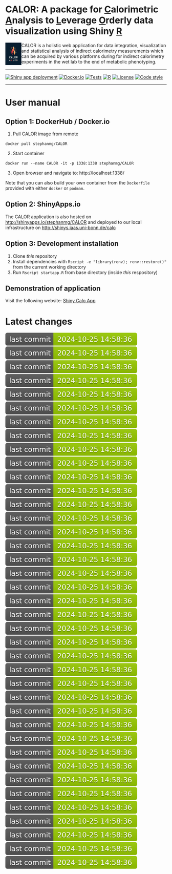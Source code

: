 # CALOR: A package for <ins>C</ins>alorimetric <ins>A</ins>nalysis to <ins>L</ins>everage <ins>O</ins>rderly data visualization using Shiny <ins>R</ins> 


<img src="https://github.com/stephanmg/calorimetry/blob/data/shiny_logo.png?raw=true" align="left" width="50" height="70"> 
CALOR is a holistic web application for data integration, visualization and statistical analysis of indirect calorimetry measurements which can be acquired by various platforms during for indirect calorimetry experiments in the wet lab to the end of metabolic phenotyping. 

<br clear="left"/>
<hr/>

[![Shiny app deployment](https://github.com/stephanmg/calorimetry/actions/workflows/deploy-shiny.yml/badge.svg)](https://github.com/stephanmg/calorimetry/actions/workflows/deploy-shiny.yml)
[![Docker.io](https://github.com/stephanmg/calorimetry/actions/workflows/publish-docker.yml/badge.svg)](https://github.com/stephanmg/calorimetry/actions/workflows/publish-docker.yml)
[![Tests](https://github.com/stephanmg/calorimetry/actions/workflows/test-shiny.yml/badge.svg)](https://github.com/stephanmg/calorimetry/actions/workflows/test-shiny.yml)
[![R](https://img.shields.io/badge/R%3E%3D-4.2.0-6666ff.svg)](https://cran.r-project.org/)
[![License](https://img.shields.io/badge/license-MIT-blue)]()
[![Code style](https://img.shields.io/badge/code%20style-black-000000.svg)]()

<hr/>


# User manual

## Option 1: DockerHub / Docker.io

1. Pull CALOR image from remote
```
docker pull stephanmg/CALOR
```
2. Start container
```
docker run --name CALOR -it -p 1338:1338 stephanmg/CALOR
```
3. Open browser and navigate to: http://localhost:1338/

Note that you can also build your own container from the `Dockerfile` provided with either `docker` or `podman`.

## Option 2: ShinyApps.io 
The CALOR application is also hosted on http://shinyapps.io/stephanmg/CALOR
and deployed to our local infrastructure on http://shinys.iaas.uni-bonn.de/calo

## Option 3: Development installation
1. Clone *this* repository
2. Install dependencies with `Rscript -e "library(renv); renv::restore()"` from the current working directory
3. Run `Rscript startapp.R` from base directory (inside *this* respository)


## Demonstration of application
Visit the following website: [Shiny Calo App](https://calorimetry.shinyapps.io/calorimetry/)

# Latest changes

![](https://github.com/stephanmg/calorimetry/blob/data/mybadge.svg?raw=true)![](https://github.com/stephanmg/calorimetry/blob/data/mybadge.svg?raw=true)![](https://github.com/stephanmg/calorimetry/blob/data/mybadge.svg?raw=true)![](https://github.com/stephanmg/calorimetry/blob/data/mybadge.svg?raw=true)![](https://github.com/stephanmg/calorimetry/blob/data/mybadge.svg?raw=true)![](https://github.com/stephanmg/calorimetry/blob/data/mybadge.svg?raw=true)![](https://github.com/stephanmg/calorimetry/blob/data/mybadge.svg?raw=true)![](https://github.com/stephanmg/calorimetry/blob/data/mybadge.svg?raw=true)![](https://github.com/stephanmg/calorimetry/blob/data/mybadge.svg?raw=true)![](https://github.com/stephanmg/calorimetry/blob/data/mybadge.svg?raw=true)![](https://github.com/stephanmg/calorimetry/blob/data/mybadge.svg?raw=true)![](https://github.com/stephanmg/calorimetry/blob/data/mybadge.svg?raw=true)![](https://github.com/stephanmg/calorimetry/blob/data/mybadge.svg?raw=true)![](https://github.com/stephanmg/calorimetry/blob/data/mybadge.svg?raw=true)![](https://github.com/stephanmg/calorimetry/blob/data/mybadge.svg?raw=true)![](https://github.com/stephanmg/calorimetry/blob/data/mybadge.svg?raw=true)![](https://github.com/stephanmg/calorimetry/blob/data/mybadge.svg?raw=true)![](https://github.com/stephanmg/calorimetry/blob/data/mybadge.svg?raw=true)![](https://github.com/stephanmg/calorimetry/blob/data/mybadge.svg?raw=true)![](https://github.com/stephanmg/calorimetry/blob/data/mybadge.svg?raw=true)![](https://github.com/stephanmg/calorimetry/blob/data/mybadge.svg?raw=true)![](https://github.com/stephanmg/calorimetry/blob/data/mybadge.svg?raw=true)![](https://github.com/stephanmg/calorimetry/blob/data/mybadge.svg?raw=true)![](https://github.com/stephanmg/calorimetry/blob/data/mybadge.svg?raw=true)![](https://github.com/stephanmg/calorimetry/blob/data/mybadge.svg?raw=true)![](https://github.com/stephanmg/calorimetry/blob/data/mybadge.svg?raw=true)![](https://github.com/stephanmg/calorimetry/blob/data/mybadge.svg?raw=true)![](https://github.com/stephanmg/calorimetry/blob/data/mybadge.svg?raw=true)![](https://github.com/stephanmg/calorimetry/blob/data/mybadge.svg?raw=true)![](https://github.com/stephanmg/calorimetry/blob/data/mybadge.svg?raw=true)![](https://github.com/stephanmg/calorimetry/blob/data/mybadge.svg?raw=true)![](https://github.com/stephanmg/calorimetry/blob/data/mybadge.svg?raw=true)![](https://github.com/stephanmg/calorimetry/blob/data/mybadge.svg?raw=true)![](https://github.com/stephanmg/calorimetry/blob/data/mybadge.svg?raw=true)![](https://github.com/stephanmg/calorimetry/blob/data/mybadge.svg?raw=true)![](https://github.com/stephanmg/calorimetry/blob/data/mybadge.svg?raw=true)![](https://github.com/stephanmg/calorimetry/blob/data/mybadge.svg?raw=true)![](https://github.com/stephanmg/calorimetry/blob/data/mybadge.svg?raw=true)![](https://github.com/stephanmg/calorimetry/blob/data/mybadge.svg?raw=true)
